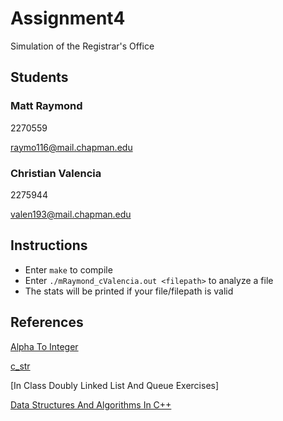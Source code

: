 # Assignment4
Simulation of the Registrar's Office

## Students
### Matt Raymond
2270559

raymo116@mail.chapman.edu

### Christian Valencia
2275944

valen193@mail.chapman.edu

## Instructions
- Enter `make` to compile
- Enter `./mRaymond_cValencia.out <filepath>` to analyze a file
- The stats will be printed if your file/filepath is valid

## References
[Alpha To Integer](http://www.cplusplus.com/reference/cstdlib/atoi/)

[c_str](http://www.cplusplus.com/reference/string/string/c_str/)

[In Class Doubly Linked List And Queue Exercises]

[Data Structures And Algorithms In C++](https://www.amazon.com/Data-Structures-Algorithms-C-2nd-ebook/dp/B005FHM6X2)
